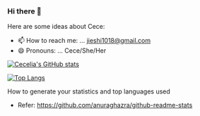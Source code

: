 ### Hi there 👋



Here are some ideas about Cece:

- 📫 How to reach me: ... jieshi1018@gmail.com
- 😄 Pronouns: ... Cece/She/Her

[![Cecelia's GitHub stats](https://github-readme-stats.vercel.app/api?username=Cecelia-1018&show_icons=true&theme=radical)]([https://github.com/anuraghazra/github-readme-stats](https://github.com/Cecelia-1018/Cecelia-1018/edit/main/README.md))

[![Top Langs](https://github-readme-stats.vercel.app/api/top-langs/?username=Cecelia-1018&layout=compact&show_icons=true&theme=radical)](https://github.com/Cecelia-1018/Cecelia-1018/edit/main/README.md)

How to generate your statistics and top languages used 
- Refer: https://github.com/anuraghazra/github-readme-stats
